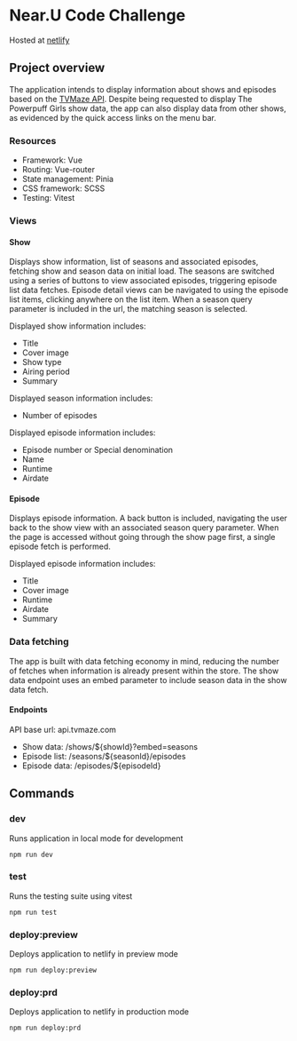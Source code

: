 # Near.U Code Challenge

Hosted at [netlify](https://prismatic-pithivier-df84b3.netlify.app/)

## Project overview

The application intends to display information about shows and episodes based on the [TVMaze API](https://www.tvmaze.com/api). Despite being requested to display The Powerpuff Girls show data, the app can also display data from other shows, as evidenced by the quick access links on the menu bar.

### Resources

- Framework: Vue
- Routing: Vue-router
- State management: Pinia
- CSS framework: SCSS
- Testing: Vitest

### Views

#### Show

Displays show information, list of seasons and associated episodes, fetching show and season data on initial load. The seasons are switched using a series of buttons to view associated episodes, triggering episode list data fetches. Episode detail views can be navigated to using the episode list items, clicking anywhere on the list item. When a season query parameter is included in the url, the matching season is selected.

Displayed show information includes:

- Title
- Cover image
- Show type
- Airing period
- Summary

Displayed season information includes:

- Number of episodes

Displayed episode information includes:

- Episode number or Special denomination
- Name
- Runtime
- Airdate

#### Episode

Displays episode information. A back button is included, navigating the user back to the show view with an associated season query parameter. When the page is accessed without going through the show page first, a single episode fetch is performed.

Displayed episode information includes:

- Title
- Cover image
- Runtime
- Airdate
- Summary

### Data fetching

The app is built with data fetching economy in mind, reducing the number of fetches when information is already present within the store. The show data endpoint uses an embed parameter to include season data in the show data fetch.

#### Endpoints

API base url: api.tvmaze.com

- Show data: /shows/${showId}?embed=seasons
- Episode list: /seasons/${seasonId}/episodes
- Episode data: /episodes/${episodeId}

## Commands

### dev

Runs application in local mode for development

```
npm run dev
```

### test

Runs the testing suite using vitest

```
npm run test
```

### deploy:preview

Deploys application to netlify in preview mode

```
npm run deploy:preview
```

### deploy:prd

Deploys application to netlify in production mode

```
npm run deploy:prd
```
